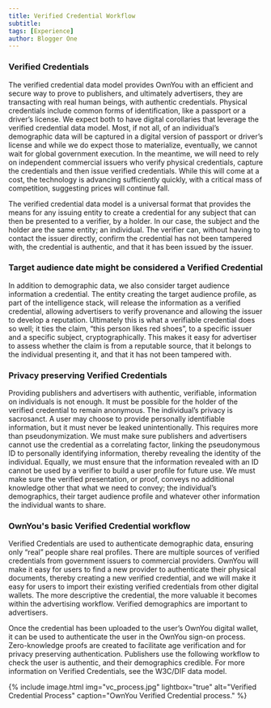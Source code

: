 ```yaml
---
title: Verified Credential Workflow
subtitle:
tags: [Experience]
author: Blogger One
---
```


### <span style="color: #e81313"></span>

### Verified Credentials

The verified credential data model provides OwnYou with an efficient and secure way to prove to publishers, and ultimately advertisers, they are transacting with real human beings, with authentic credentials. Physical credentials include common forms of identification, like a passport or a driver’s license. We expect both to have digital corollaries that leverage the verified credential data model. Most, if not all, of an individual’s demographic data will be captured in a digital version of passport or driver’s license and while we do expect those to materialize, eventually, we cannot wait for global government execution. In the meantime, we will need to rely on independent commercial issuers who verify physical credentials, capture the credentials and then issue verified credentials. While this will come at a cost, the technology is advancing sufficiently quickly, with a critical mass of competition, suggesting prices will continue fall.

The verified credential data model is a universal format that provides the means for any issuing entity to create a credential for any subject that can then be presented to a verifier, by a holder. In our case, the subject and the holder are the same entity; an individual. The verifier can, without having to contact the issuer directly, confirm the credential has not been tampered with, the credential is authentic, and that it has been issued by the issuer.

### Target audience date might be considered a Verified Credential

In addition to demographic data, we also consider target audience information a credential. The entity creating the target audience profile, as part of the intelligence stack, will release the information as a verified credential, allowing advertisers to verify provenance and allowing the issuer to develop a reputation. Ultimately this is what a verifiable credential does so well; it ties the claim, “this person likes red shoes”, to a specific issuer and a specific subject, cryptographically. This makes it easy for advertiser to assess whether the claim is from a reputable source, that it belongs to the individual presenting it, and that it has not been tampered with.

### Privacy preserving Verified Credentials

Providing publishers and advertisers with authentic, verifiable, information on individuals is not enough. It must be possible for the holder of the verified credential to remain anonymous. The individual’s privacy is sacrosanct. A user may choose to provide personally identifiable information, but it must never be leaked unintentionally. This requires more than pseudonymization. We must make sure publishers and advertisers cannot use the credential as a correlating factor, linking the pseudonymous ID to personally identifying information, thereby revealing the identity of the individual. Equally, we must ensure that the information revealed with an ID cannot be used by a verifier to build a user profile for future use. We must make sure the verified presentation, or proof, conveys no additional knowledge other that what we need to convey; the individual’s demographics, their target audience profile and whatever other information the individual wants to share.

### OwnYou's basic Verified Credential workflow

Verified Credentials are used to authenticate demographic data, ensuring only “real” people share real profiles. There are multiple sources of verified credentials from government issuers to commercial providers. OwnYou will make it easy for users to find a new provider to authenticate their physical documents, thereby creating a new verified credential, and we will make it easy for users to import their existing verified credentials from other digital wallets. The more descriptive the credential, the more valuable it becomes within the advertising workflow. Verified demographics are important to advertisers.

Once the credential has been uploaded to the user’s OwnYou digital wallet, it can be used to authenticate the user in the OwnYou sign-on process. Zero-knowledge proofs are created to facilitate age verification and for privacy preserving authentication. Publishers use the following workflow to check the user is authentic, and their demographics credible. For more information on Verified Credentials, see the W3C/DIF data model.

{% include image.html img="vc_process.jpg" lightbox="true" alt="Verified Credential Process" caption="OwnYou Verified Credential process." %}

<!-- This sounds reasonably close to what Zero Knowledge Proofs offer.

“Zero-knowledge proofs are defined as those proofs that convey no additional knowledge other than the correctness of the proposition in question.”
But before we dig into Zero Knowledge Proofs, of ZKPs, we need to discuss the verified credential data model in a little more detail, including how we construct verified presentations. -->
